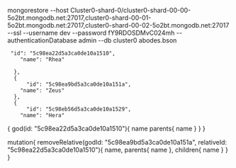 

mongorestore --host Cluster0-shard-0/cluster0-shard-00-00-5o2bt.mongodb.net:27017,cluster0-shard-00-01-5o2bt.mongodb.net:27017,cluster0-shard-00-02-5o2bt.mongodb.net:27017 --ssl --username dev --password fY9RDOSDMvC024mh --authenticationDatabase admin --db cluster0 abodes.bson



  
     "id": "5c98ea22d5a3ca0de10a1510",  
        "name": "Rhea" 

      },  
      {  
          "id": "5c98ea9bd5a3ca0de10a151a",  
        "name": "Zeus" 
      },  
      {  
          "id": "5c98eb56d5a3ca0de10a1529",  
        "name": "Hera"



{
    god(id: "5c98ea22d5a3ca0de10a1510"){
        name
        parents{
            name
        }
    }
}



mutation{
    removeRelative(godId: "5c98ea9bd5a3ca0de10a151a", relativeId: "5c98ea22d5a3ca0de10a1510"){
        name,
        parents{
            name
        },
        children{
            name
        }
    }
}
